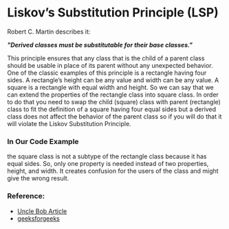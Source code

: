 # Liskov’s Substitution Principle (LSP)

Robert C. Martin describes it:

<strong><em>"Derived classes must be substitutable for their base classes."</em></strong>

This principle ensures that any class that is the child of a parent class should be usable in place of its parent without any unexpected behavior.
One of the classic examples of this principle is a rectangle having four sides. A rectangle’s height can be any value and width can be any value. A square is a rectangle with equal width and height. So we can say that we can extend the properties of the rectangle class into square class. In order to do that you need to swap the child (square) class with parent (rectangle) class to fit the definition of a square having four equal sides but a derived class does not affect the behavior of the parent class so if you will do that it will violate the Liskov Substitution Principle.

### In Our Code Example 
the square class is not a subtype of the rectangle class because it has equal sides. So, only one property is needed instead of two properties, height, and width. It creates confusion for the users of the class and might give the wrong result.

### Reference:
* [Uncle Bob Article](http://butunclebob.com/ArticleS.UncleBob.PrinciplesOfOod)
* [geeksforgeeks](https://www.geeksforgeeks.org/solid-principle-in-programming-understand-with-real-life-examples/)

